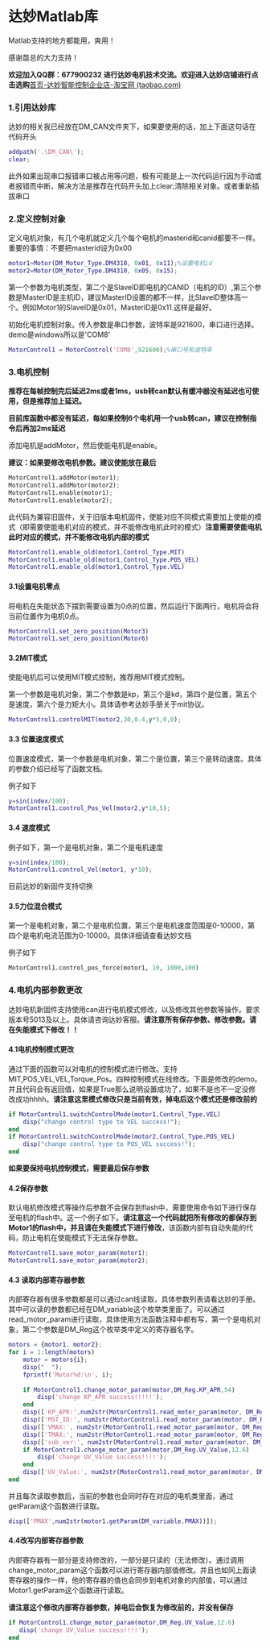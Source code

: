 # 达妙Matlab库

Matlab支持的地方都能用，爽用！

感谢苗总的大力支持！

**欢迎加入QQ群：677900232 进行达妙电机技术交流。欢迎进入达妙店铺进行点击选购**[首页-达妙智能控制企业店-淘宝网 (taobao.com)](https://shop290016675.taobao.com/?spm=pc_detail.29232929/evo365560b447259.shop_block.dshopinfo.59f47dd6w4Z4dX)

### 1.引用达妙库

达妙的相关我已经放在DM_CAN文件夹下，如果要使用的话，加上下面这句话在代码开头

```matlab
addpath('.\DM_CAN\');
clear;
```

此外如果出现串口报错串口被占用等问题，极有可能是上一次代码运行因为手动或者报错而中断，解决方法是推荐在代码开头加上clear;清除相关对象。或者重新插拔串口

### 2.定义控制对象

定义电机对象，有几个电机就定义几个每个电机的masterid和canid都要不一样。重要的事情：不要把masterid设为0x00

```matlab
motor1=Motor(DM_Motor_Type.DM4310, 0x01, 0x11);%设置电机id
motor2=Motor(DM_Motor_Type.DM4310, 0x05, 0x15);
```

第一个参数为电机类型，第二个是SlaveID即电机的CANID（电机的ID）,第三个参数是MasterID是主机ID，建议MasterID设置的都不一样，比SlaveID整体高一个。例如Motor1的SlaveID是0x01，MasterID是0x11.这样是最好。

初始化电机控制对象。传入参数是串口参数，波特率是921600，串口进行选择。demo是windows所以是'COM8'

```matlab
MotorControl1 = MotorControl('COM8',921600);%串口号和波特率
```

### 3.电机控制

**推荐在每帧控制完后延迟2ms或者1ms，usb转can默认有缓冲器没有延迟也可使用，但是推荐加上延迟。**

**目前库函数中都没有延迟，每如果控制6个电机用一个usb转can，建议在控制指令后再加2ms延迟**

添加电机是addMotor，然后使能电机是enable。

**建议：如果要修改电机参数。建议使能放在最后**

```python
MotorControl1.addMotor(motor1);
MotorControl1.addMotor(motor2);
MotorControl1.enable(motor1);
MotorControl1.enable(motor2);
```

此代码为兼容旧固件，关于旧版本电机固件，使能对应不同模式需要加上使能的模式（即需要使能电机对应的模式，并不能修改电机此时的模式）**注意需要使能电机此时对应的模式，并不能修改电机内部的模式**

```matlab
MotorControl1.enable_old(motor1,Control_Type.MIT)
MotorControl1.enable_old(motor1,Control_Type.POS_VEL)
MotorControl1.enable_old(motor1,Control_Type.VEL)
```

#### 3.1设置电机零点

将电机在失能状态下摆到需要设置为0点的位置，然后运行下面两行，电机将会将当前位置作为电机0点。

```matlab
MotorControl1.set_zero_position(Motor3)
MotorControl1.set_zero_position(Motor6)
```

#### 3.2MIT模式

使能电机后可以使用MIT模式控制，推荐用MIT模式控制。

第一个参数是电机对象，第二个参数是kp，第三个是kd，第四个是位置，第五个是速度，第六个是力矩大小。具体请参考达妙手册关于mit协议。

```matlab
MotorControl1.controlMIT(motor2,30,0.4,y*5,0,0);
```

#### 3.3 位置速度模式

位置速度模式，第一个参数是电机对象，第二个是位置，第三个是转动速度。具体的参数介绍已经写了函数文档。

例子如下

```matlab
y=sin(index/100);
MotorControl1.control_Pos_Vel(motor2,y*10,5);
```

#### 3.4 速度模式

例子如下，第一个是电机对象，第二个是电机速度

```matlab
y=sin(index/100);
MotorControl1.control_Vel(motor1, y*10);
```

目前达妙的新固件支持切换

#### 3.5力位混合模式

第一个是电机对象，第二个是电机位置，第三个是电机速度范围是0-10000，第四个是电机电流范围为0-10000。具体详细请查看达妙文档

例子如下

```python
MotorControl1.control_pos_force(motor1, 10, 1000,100)
```

### 4.电机内部参数更改

达妙电机新固件支持使用can进行电机模式修改，以及修改其他参数等操作。要求版本号5013及以上。具体请咨询达妙客服。**请注意所有保存参数、修改参数。请在失能模式下修改！！**

#### 4.1电机控制模式更改

通过下面的函数可以对电机的控制模式进行修改。支持MIT,POS_VEL,VEL,Torque_Pos。四种控制模式在线修改。下面是修改的demo。并且代码会有返回值，如果是True那么说明设置成功了，如果不是也不一定没修改成功hhhh。**请注意这里模式修改只是当前有效，掉电后这个模式还是修改前的**

```matlab
if MotorControl1.switchControlMode(motor1,Control_Type.VEL)
    disp("change control type to VEL success!");
end
if MotorControl1.switchControlMode(motor2,Control_Type.POS_VEL)
    disp("change control type to POS_VEL success!");
end
```

**如果要保持电机控制模式，需要最后保存参数**

#### 4.2保存参数

默认电机修改模式等操作后参数不会保存到flash中，需要使用命令如下进行保存至电机的flash中。这一个例子如下。**请注意这一个代码就把所有修改的都保存到Motor1的flash中，并且请在失能模式下进行修改**，该函数内部有自动失能的代码，防止电机在使能模式下无法保存参数。

```matlab
MotorControl1.save_motor_param(motor1);
MotorControl1.save_motor_param(motor2);
```

#### 4.3 读取内部寄存器参数

内部寄存器有很多参数都是可以通过can线读取，具体参数列表请看达妙的手册。其中可以读的参数都已经在DM_variable这个枚举类里面了。可以通过read_motor_param进行读取，具体使用方法函数注释中都有写，第一个是电机对象，第二个参数是DM_Reg这个枚举类中定义的寄存器名字。

```matlab
motors = {motor1, motor2};
for i = 1:length(motors)
    motor = motors{i};
    disp("  ");
    fprintf('Motor%d:\n', i);
    
    if MotorControl1.change_motor_param(motor,DM_Reg.KP_APR,54)
        disp('change KP_APR success!!!!!');
    end
    disp(['KP_APR:',num2str(MotorControl1.read_motor_param(motor, DM_Reg.KP_APR))]);
    disp(['MST_ID:', num2str(MotorControl1.read_motor_param(motor, DM_Reg.MST_ID))]);
    disp(['VMAX:', num2str(MotorControl1.read_motor_param(motor, DM_Reg.VMAX))]);
    disp(['TMAX:', num2str(MotorControl1.read_motor_param(motor, DM_Reg.TMAX))]);
    disp(['sub_ver:', num2str(MotorControl1.read_motor_param(motor, DM_Reg.sub_ver))]);
    if MotorControl1.change_motor_param(motor,DM_Reg.UV_Value,12.6)
        disp('change UV_Value success!!!!');
    end
    disp(['UV_Value:', num2str(MotorControl1.read_motor_param(motor, DM_Reg.UV_Value))]);
end
```

并且每次读取参数后，当前的参数也会同时存在对应的电机类里面，通过getParam这个函数进行读取。

```matlab
disp(['PMAX',num2str(motor1.getParam(DM_variable.PMAX))]);
```

#### 4.4改写内部寄存器参数

内部寄存器有一部分是支持修改的，一部分是只读的（无法修改）。通过调用change_motor_param这个函数可以进行寄存器内部值修改。并且也如同上面读寄存器的操作一样，他的寄存器的值也会同步到电机对象的内部值，可以通过Motor1.getParam这个函数进行读取。

**请注意这个修改内部寄存器参数，掉电后会恢复为修改前的，并没有保存**

```matlab
if MotorControl1.change_motor_param(motor,DM_Reg.UV_Value,12.6)
   disp('change UV_Value success!!!!');
end
```


